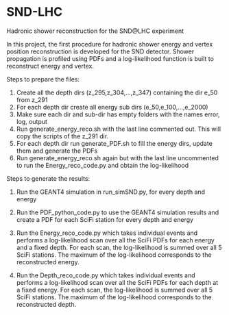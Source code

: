 # SND-LHC
Hadronic shower reconstruction for the SND@LHC experiment

In this project, the first procedure for hadronic shower energy and vertex position reconstruction is 
developed for the SND detector. Shower propagation is profiled using PDFs
and a log-likelihood function is built to reconstruct energy and vertex. 

Steps to prepare the files:

1. Create all the depth dirs (z_295,z_304,...,z_347) containing the dir e_50 from z_291
2. For each depth dir create all energy sub dirs (e_50,e_100,...,e_2000)
3. Make sure each dir and sub-dir has empty folders with the names error, log, output
4. Run generate_energy_reco.sh with the last line commented out. This will copy the scripts of the z_291 dir.
5. For each depth dir run generate_PDF.sh to fill the energy dirs, update them and generate the PDFs
6. Run generate_energy_reco.sh again but with the last line uncommented to run the Energy_reco_code.py and obtain the log-likelihood

Steps to generate the results:

1. Run the GEANT4 simulation in run_simSND.py, for every depth and energy

2. Run the PDF_python_code.py to use the GEANT4 simulation results and create a PDF for each SciFi station for every depth and energy

3. Run the Energy_reco_code.py which takes individual events and performs a log-likelihood scan over all the SciFi PDFs for each energy and a fixed depth. For each scan, the log-likelihood is summed over all 5 SciFi stations. The maximum of the log-likelihood corresponds to the reconstructed energy.

4. Run the Depth_reco_code.py which takes individual events and performs a log-likelihood scan over all the SciFi PDFs for each depth at a fixed energy. For each scan, the log-likelihood is summed over all 5 SciFi stations. The maximum of the log-likelihood corresponds to the reconstructed depth.


